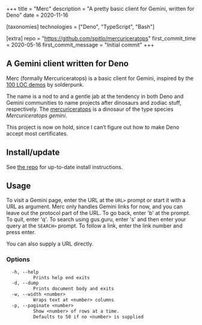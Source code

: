 +++
title = "Merc"
description = "A pretty basic client for Gemini, written for Deno"
date = 2020-11-16

[taxonomies]
technologies = ["Deno", "TypeScript", "Bash"]

[extra]
repo = "https://github.com/spitlo/mercuriceratops"
first_commit_time = 2020-05-16
first_commit_message = "Initial commit"
+++

## A Gemini client written for Deno

Merc (formally Mercuriceratops) is a basic client for Gemini, inspired by the [100 LOC demos](https://tildegit.org/solderpunk) by solderpunk.

The name is a nod to and a gentle jab at the tendency in both Deno and Gemini communities to name projects after dinosaurs and zodiac stuff, respectively. The [mercuriceratops](https://en.wikipedia.org/wiki/Mercuriceratops) is a dinosaur of the type species *Mercuriceratops gemini*.

<div class="alert">
  This project is now on hold, since I can’t figure out how to make Deno accept most certificates.
</div>

## Install/update

See [the repo](https://github.com/spitlo/mercuriceratops) for up-to-date install instructions.

## Usage

To visit a Gemini page, enter the URL at the `URL>` prompt or start it with a URL as argument.
Merc only handles Gemini links for now, and you can leave out the protocol part of the URL.
To go back, enter 'b' at the prompt. To quit, enter 'q'.
To search using gus.guru, enter 's' and then enter your query at the `SEARCH>` prompt.
To follow a link, enter the link number and press enter.

You can also supply a URL directly.

### Options

```txt
  -h, --help
          Prints help end exits
  -d, --dump
          Prints document body and exits
  -w, --width <number>
          Wraps text at <number> columns
  -p, --paginate <number>
          Show <number> of rows at a time.
          Defaults to 50 if no <number> is supplied
```
